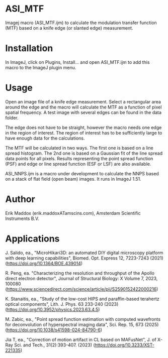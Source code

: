 # ASI_MTF
Imagej macro (ASI_MTF.ijm) to calculate the modulation transfer function (MTF) based on a knife edge (or slanted edge) measurement.

# Installation
In ImageJ, click on Plugins, Install... and open ASI_MTF.ijm to add this macro to the ImageJ plugin menu.

# Usage
Open an image file of a knife edge measurement. Select a rectangular area around the edge and the macro will calculate
the MTF as a function of pixel spatial frequency. A test image with several edges can be found in the data folder.

The edge does not have to be straight, however the macro needs one edge in the region of interest. The region of interest has to be sufficiently large to have enough data for the calculations.

The MTF will be calculated in two ways. The first one is based on a line spread histogram. The 2nd one is based on a Gaussian fit of the line spread data points for all pixels. Results representing the point spread function (PSF) and edge or line spread function (ESF or LSF) are also available.

ASI_NNPS.ijm is a macro under development to calculate the NNPS based on a stack of flat field (open beam) images. It runs in ImageJ 1.51.

# Author
Erik Maddox (erik.maddoxATamscins.com), Amsterdam Scientific Instruments B.V.

# Applications
J. Salido, ea., "MicroHikari3D: an automated DIY digital microscopy platform with deep learning capabilities", Biomed. Opt. Express 12, 7223-7243 (2021) (https://doi.org/10.1364/BOE.439014)

R. Peng, ea. "Characterizing the resolution and throughput of the Apollo direct electron detector", Journal of Structural Biology: X
Volume 7, 2023, 100080 (https://www.sciencedirect.com/science/article/pii/S2590152422000216)

K. Stanaitis, ea., "Study of the low-cost HIPS and paraffin-based terahertz optical components", Lith. J. Phys. 63 233-240 (2023) (https://doi.org/10.3952/physics.2023.63.4.5)

M. Zabic, ea., "Point spread function estimation with computed wavefronts for deconvolution of hyperspectral imaging data", Sci. Rep. 15, 673 (2025) (https://doi.org/10.1038/s41598-024-84790-6)

Jia T, ea., "Correction of motion artifact in CL based on MAFusNet", J. of X-Ray Sci. and Tech., 31(2):393-407. (2023) (https://doi.org/10.3233/XST-221335)
